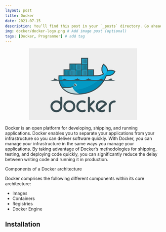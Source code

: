 ```yaml
---
layout: post
title: Docker
date: 2021-07-15
description: You’ll find this post in your `_posts` directory. Go ahead and edit it and re-build the site to see your changes. # Add post description (optional)
img: docker/docker-logo.png # Add image post (optional)
tags: [Docker, Programmer] # add tag
---
```


<p align="center">
<img src="/assets/img/docker/docker-logo.png" width="350"/>
</p>

Docker is an open platform for developing, shipping, and running applications. Docker enables you to separate your applications from your infrastructure so you can deliver software quickly. With Docker, you can manage your infrastructure in the same ways you manage your applications. By taking advantage of Docker’s methodologies for shipping, testing, and deploying code quickly, you can significantly reduce the delay between writing code and running it in production.

Components of a Docker architecture

Docker comprises the following different components within its core architecture:

  - Images
  - Containers
  - Registries
  - Docker Engine

## Installation

